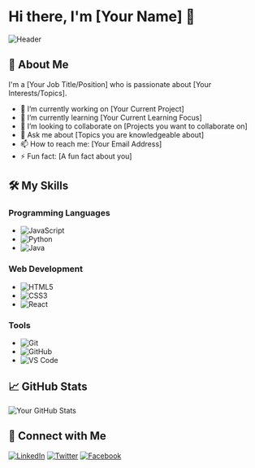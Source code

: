 # Hi there, I'm [Your Name] 👋

![Header](https://your-image-url-here)

## 🚀 About Me

I'm a [Your Job Title/Position] who is passionate about [Your Interests/Topics].

- 🔭 I’m currently working on [Your Current Project]
- 🌱 I’m currently learning [Your Current Learning Focus]
- 👯 I’m looking to collaborate on [Projects you want to collaborate on]
- 💬 Ask me about [Topics you are knowledgeable about]
- 📫 How to reach me: [Your Email Address]
- ⚡ Fun fact: [A fun fact about you]

## 🛠️ My Skills

### Programming Languages
- ![JavaScript](https://img.shields.io/badge/-JavaScript-black?style=flat-square&logo=javascript)
- ![Python](https://img.shields.io/badge/-Python-black?style=flat-square&logo=python)
- ![Java](https://img.shields.io/badge/-Java-black?style=flat-square&logo=java)

### Web Development
- ![HTML5](https://img.shields.io/badge/-HTML5-black?style=flat-square&logo=html5)
- ![CSS3](https://img.shields.io/badge/-CSS3-black?style=flat-square&logo=css3)
- ![React](https://img.shields.io/badge/-React-black?style=flat-square&logo=react)

### Tools
- ![Git](https://img.shields.io/badge/-Git-black?style=flat-square&logo=git)
- ![GitHub](https://img.shields.io/badge/-GitHub-black?style=flat-square&logo=github)
- ![VS Code](https://img.shields.io/badge/-VS%20Code-black?style=flat-square&logo=visual-studio-code)

## 📈 GitHub Stats

![Your GitHub Stats](https://github-readme-stats.vercel.app/api?username=your-github-username&show_icons=true&hide_border=true&count_private=true&theme=radical)

## 🔗 Connect with Me

[![LinkedIn](https://img.shields.io/badge/-LinkedIn-black?style=flat-square&logo=linkedin)](https://www.linkedin.com/in/your-linkedin-profile)
[![Twitter](https://img.shields.io/badge/-Twitter-black?style=flat-square&logo=twitter)](https://twitter.com/your-twitter-handle)
[![Facebook](https://img.shields.io/badge/-Facebook-black?style=flat-square&logo=facebook)](https://facebook.com/your-facebook-profile)
